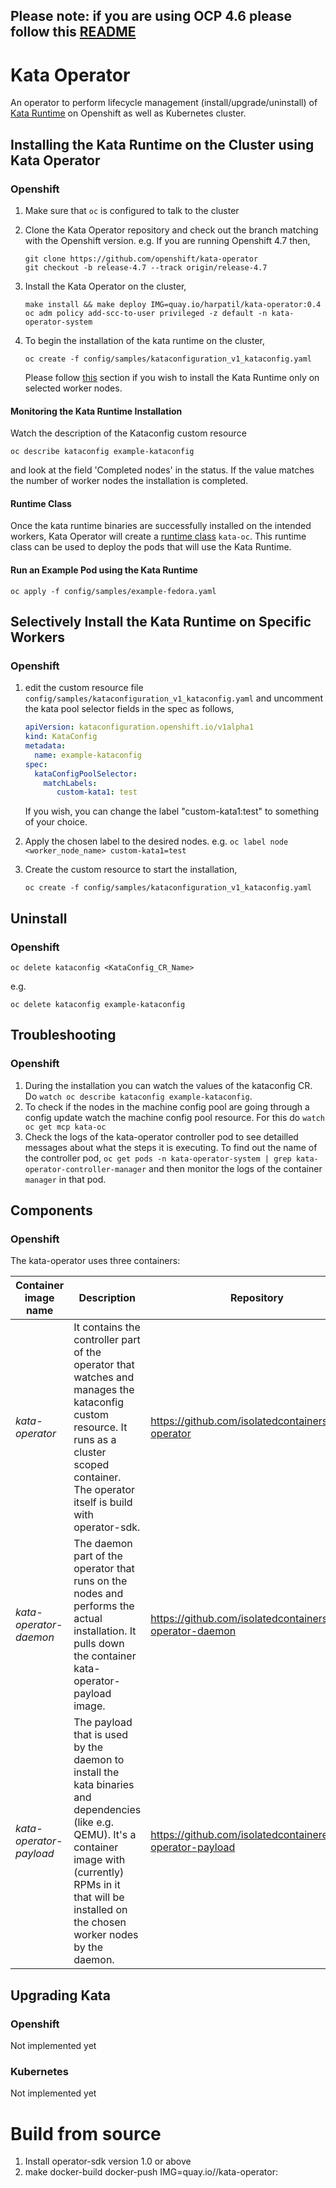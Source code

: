 ## Please note: if you are using OCP 4.6 please follow this [README](https://github.com/openshift/kata-operator/blob/release-4.6/README.md)

# Kata Operator

An operator to perform lifecycle management (install/upgrade/uninstall) of [Kata Runtime](https://katacontainers.io/) on Openshift as well as Kubernetes cluster.

## Installing the Kata Runtime on the Cluster using Kata Operator

### Openshift

1. Make sure that `oc` is configured to talk to the cluster

2. Clone the Kata Operator repository and check out the branch matching with the Openshift version. e.g. If you are running Openshift 4.7 then,


   ```
   git clone https://github.com/openshift/kata-operator 
   git checkout -b release-4.7 --track origin/release-4.7
   ```
3. Install the Kata Operator on the cluster,

   ```
   make install && make deploy IMG=quay.io/harpatil/kata-operator:0.4
   oc adm policy add-scc-to-user privileged -z default -n kata-operator-system
   ```
4. To begin the installation of the kata runtime on the cluster,

   ```
   oc create -f config/samples/kataconfiguration_v1_kataconfig.yaml
   ```

   Please follow [this](#selectively-install-the-kata-runtime-on-specific-workers) section if you wish to install the Kata Runtime only on selected worker nodes.
   
#### Monitoring the Kata Runtime Installation
Watch the description of the Kataconfig custom resource
```
oc describe kataconfig example-kataconfig
```
and look at the field 'Completed nodes' in the status. If the value matches the number of worker nodes the installation is completed.

#### Runtime Class
Once the kata runtime binaries are successfully installed on the intended workers, Kata Operator will create a [runtime class](https://kubernetes.io/docs/concepts/containers/runtime-class/) `kata-oc`. This runtime class can be used to deploy the pods that will use the Kata Runtime.

#### Run an Example Pod using the Kata Runtime
```
oc apply -f config/samples/example-fedora.yaml
```  

## Selectively Install the Kata Runtime on Specific Workers

### Openshift

1. edit the custom resource file `config/samples/kataconfiguration_v1_kataconfig.yaml`
   and uncomment the kata pool selector fields in the spec as follows,

   ```yaml
   apiVersion: kataconfiguration.openshift.io/v1alpha1
   kind: KataConfig
   metadata:
     name: example-kataconfig
   spec:
     kataConfigPoolSelector:
       matchLabels:
          custom-kata1: test
   ```

   If you wish, you can change the label "custom-kata1:test" to something of your choice.

3. Apply the chosen label to the desired nodes. e.g. `oc label node <worker_node_name> custom-kata1=test`
4. Create the custom resource to start the installation,
   ```
   oc create -f config/samples/kataconfiguration_v1_kataconfig.yaml
   ```


## Uninstall

### Openshift
```
oc delete kataconfig <KataConfig_CR_Name>
```
e.g.
```
oc delete kataconfig example-kataconfig
```

## Troubleshooting

### Openshift
1. During the installation you can watch the values of the kataconfig CR. Do `watch oc describe kataconfig example-kataconfig`.
2. To check if the nodes in the machine config pool are going through a config update watch the machine config pool resource. For this do `watch oc get mcp kata-oc`
3. Check the logs of the kata-operator controller pod to see detailled messages about what the steps it is executing. To find out the name of the controller pod, `oc get pods -n kata-operator-system | grep kata-operator-controller-manager` and then monitor the logs of the container `manager` in that pod. 

## Components

### Openshift
The kata-operator uses three containers:

Container image name | Description | Repository
---------------| ----------- | ----------
 _kata-operator_ |  It contains the controller part of the operator that watches and manages the kataconfig custom resource. It runs as a cluster scoped container. The operator itself is build with operator-sdk. | https://github.com/isolatedcontainers/kata-operator
 _kata-operator-daemon_ | The daemon part of the operator that runs on the nodes and performs the actual installation. It pulls down the container kata-operator-payload image. | https://github.com/isolatedcontainers/kata-operator-daemon
 _kata-operator-payload_ | The payload that is used by the daemon to install the kata binaries and dependencies (like e.g. QEMU). It's a container image with (currently) RPMs in it that will be installed on the chosen worker nodes by the daemon. | https://github.com/isolatedcontaineres/kata-operator-payload

## Upgrading Kata

### Openshift
Not implemented yet

### Kubernetes
Not implemented yet

# Build from source

1. Install operator-sdk version 1.0 or above
2. make docker-build docker-push IMG=quay.io/<yourusername>/kata-operator:<tag>
